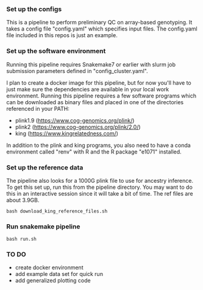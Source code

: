### Set up the configs
This is a pipeline to perform preliminary QC on array-based genotyping. It takes a config file "config.yaml" which specifies input files. The config.yaml file included in this repos is just an example.

### Set up the software environment
Running this pipeline requires Snakemake7 or earlier with slurm job submission parameters defined in "config_cluster.yaml".

I plan to create a docker image for this pipeline, but for now you'll have to just make sure the dependencies are available in your local work environment.
Running this pipeline requires a few software programs which can be downloaded as binary files and placed in one of the directories referenced in your PATH:
* plink1.9 (https://www.cog-genomics.org/plink/)
* plink2 (https://www.cog-genomics.org/plink/2.0/)
* king (https://www.kingrelatedness.com/)

In addition to the plink and king programs, you also need to have a conda environment called "renv" with R and the R package "e1071" installed.

### Set up the reference data
The pipeline also looks for a 1000G plink file
to use for ancestry inference. To get this set up, run this from the pipeline directory.
You may want to do this in an interactive session since it will take a bit of time. The ref files are about 3.9GB.
```
bash download_king_reference_files.sh
```

### Run snakemake pipeline
```
bash run.sh
```

### TO DO
* create docker environment
* add example data set for quick run
* add generalized plotting code




